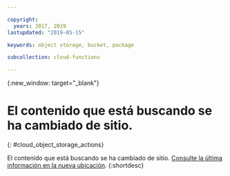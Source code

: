 ```yaml
---

copyright:
  years: 2017, 2019
lastupdated: "2019-05-15"

keywords: object storage, bucket, package

subcollection: cloud-functions

---
```


{:new_window: target="_blank"}
# El contenido que está buscando se ha cambiado de sitio.
{: #cloud_object_storage_actions}

El contenido que está buscando se ha cambiado de sitio. [Consulte la última información en la nueva ubicación](/docs/openwhisk?topic=cloud-functions-pkg_obstorage).
{:shortdesc}
